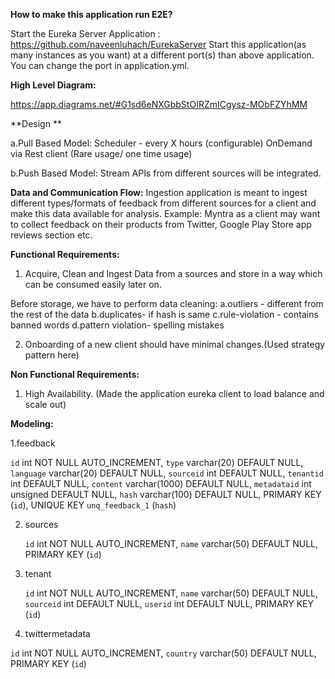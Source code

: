 **How to make this application run E2E?**

Start the Eureka Server Application : https://github.com/naveenluhach/EurekaServer
Start this application(as many instances as you want) at a different port(s) than above application. You can change the port in application.yml.


**High Level Diagram:**

https://app.diagrams.net/#G1sd6eNXGbbStOIRZmICgysz-MObFZYhMM

**Design **

a.Pull Based Model:
Scheduler - every X hours (configurable)
OnDemand via Rest client (Rare usage/ one time usage)

b.Push Based Model:
Stream APIs from different sources will be integrated.


**Data and Communication Flow:**
Ingestion application is meant to ingest different types/formats of feedback from different sources for a client and make this data available for analysis.
Example: Myntra as a client may want to collect feedback on their products from Twitter, Google Play Store app reviews section etc.


**Functional Requirements:**
1. Acquire, Clean and Ingest Data from a sources and store in a way which can be consumed easily later on.
  
Before storage, we have to perform data cleaning:
a.outliers - different from the rest of the data
b.duplicates- if hash is same
c.rule-violation - contains banned words
d.pattern violation- spelling mistakes

2. Onboarding of a new client should have minimal changes.(Used strategy pattern here)

**Non Functional Requirements:**
1. High Availability. (Made the application eureka client to load balance and scale out)


**Modeling:**

1.feedback

  `id` int NOT NULL AUTO_INCREMENT,
  `type` varchar(20) DEFAULT NULL,
  `language` varchar(20) DEFAULT NULL,
  `sourceid` int DEFAULT NULL,
  `tenantid` int DEFAULT NULL,
  `content` varchar(1000) DEFAULT NULL,
  `metadataid` int unsigned DEFAULT NULL,
  `hash` varchar(100) DEFAULT NULL,
  PRIMARY KEY (`id`),
  UNIQUE KEY `unq_feedback_1` (`hash`)
  
2. sources

   `id` int NOT NULL AUTO_INCREMENT,
  `name` varchar(50) DEFAULT NULL,
  PRIMARY KEY (`id`)

3. tenant
   
   `id` int NOT NULL AUTO_INCREMENT,
  `name` varchar(50) DEFAULT NULL,
  `sourceid` int DEFAULT NULL,
  `userid` int DEFAULT NULL,
  PRIMARY KEY (`id`)


4. twittermetadata

`id` int NOT NULL AUTO_INCREMENT,
  `country` varchar(50) DEFAULT NULL,
  PRIMARY KEY (`id`)



